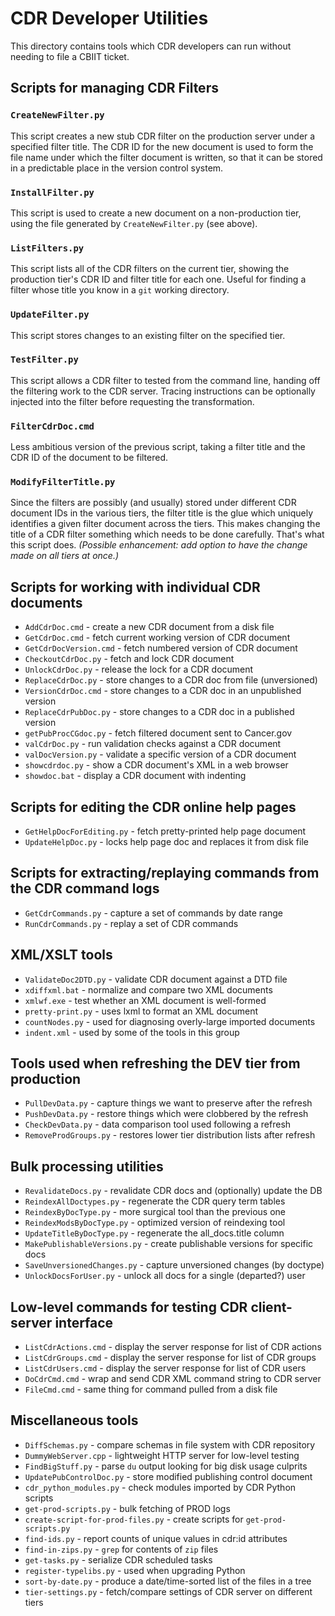 # CDR Developer Utilities

This directory contains tools which CDR developers can run without
needing to file a CBIIT ticket.

## Scripts for managing CDR Filters

### `CreateNewFilter.py`

This script creates a new stub CDR filter on the production server under
a specified filter title. The CDR ID for the new document is used to
form the file name under which the filter document is written, so that
it can be stored in a predictable place in the version control system.

### `InstallFilter.py`

This script is used to create a new document on a non-production tier,
using the file generated by `CreateNewFilter.py` (see above).

### `ListFilters.py`

This script lists all of the CDR filters on the current tier, showing
the production tier's CDR ID and filter title for each one. Useful for
finding a filter whose title you know in a `git` working directory.

### `UpdateFilter.py`

This script stores changes to an existing filter on the specified tier.

### `TestFilter.py`

This script allows a CDR filter to tested from the command line, handing
off the filtering work to the CDR server. Tracing instructions can be
optionally injected into the filter before requesting the transformation.

### `FilterCdrDoc.cmd`

Less ambitious version of the previous script, taking a filter title
and the CDR ID of the document to be filtered.

### `ModifyFilterTitle.py`

Since the filters are possibly (and usually) stored under different
CDR document IDs in the various tiers, the filter title is the glue
which uniquely identifies a given filter document across the tiers.
This makes changing the title of a CDR filter something which needs
to be done carefully. That's what this script does. _(Possible
enhancement: add option to have the change made on all tiers at once.)_

## Scripts for working with individual CDR documents

 * `AddCdrDoc.cmd` - create a new CDR document from a disk file
 * `GetCdrDoc.cmd` - fetch current working version of CDR document
 * `GetCdrDocVersion.cmd` - fetch numbered version of CDR document
 * `CheckoutCdrDoc.py` - fetch and lock CDR document
 * `UnlockCdrDoc.py` - release the lock for a CDR document
 * `ReplaceCdrDoc.py` - store changes to a CDR doc from file (unversioned)
 * `VersionCdrDoc.cmd` - store changes to a CDR doc in an unpublished version
 * `ReplaceCdrPubDoc.py` - store changes to a CDR doc in a published version
 * `getPubProcCGdoc.py` - fetch filtered document sent to Cancer.gov
 * `valCdrDoc.py` - run validation checks against a CDR document
 * `valDocVersion.py` - validate a specific version of a CDR document
 * `showcdrdoc.py` - show a CDR document's XML in a web browser
 * `showdoc.bat` - display a CDR document with indenting

## Scripts for editing the CDR online help pages

 * `GetHelpDocForEditing.py` - fetch pretty-printed help page document
 * `UpdateHelpDoc.py` - locks help page doc and replaces it from disk file

## Scripts for extracting/replaying commands from the CDR command logs

 * `GetCdrCommands.py` - capture a set of commands by date range
 * `RunCdrCommands.py` - replay a set of CDR commands

## XML/XSLT tools

 * `ValidateDoc2DTD.py` - validate CDR document against a DTD file
 * `xdiffxml.bat` - normalize and compare two XML documents
 * `xmlwf.exe` - test whether an XML document is well-formed
 * `pretty-print.py` - uses lxml to format an XML document
 * `countNodes.py` - used for diagnosing overly-large imported documents
 * `indent.xml` - used by some of the tools in this group

## Tools used when refreshing the DEV tier from production
 * `PullDevData.py` - capture things we want to preserve after the refresh
 * `PushDevData.py` - restore things which were clobbered by the refresh
 * `CheckDevData.py` - data comparison tool used following a refresh
 * `RemoveProdGroups.py` - restores lower tier distribution lists after refresh

## Bulk processing utilities
 * `RevalidateDocs.py` - revalidate CDR docs and (optionally) update the DB
 * `ReindexAllDoctypes.py` - regenerate the CDR query term tables
 * `ReindexByDocType.py` - more surgical tool than the previous one
 * `ReindexModsByDocType.py` - optimized version of reindexing tool
 * `UpdateTitleByDocType.py` - regenerate the all_docs.title column
 * `MakePublishableVersions.py` - create publishable versions for specific docs
 * `SaveUnversionedChanges.py` - capture unversioned changes (by doctype)
 * `UnlockDocsForUser.py` - unlock all docs for a single (departed?) user

## Low-level commands for testing CDR client-server interface

 * `ListCdrActions.cmd` - display the server response for list of CDR actions
 * `ListCdrGroups.cmd` - display the server response for list of CDR groups
 * `ListCdrUsers.cmd` - display the server response for list of CDR users
 * `DoCdrCmd.cmd` - wrap and send CDR XML command string to CDR server
 * `FileCmd.cmd` - same thing for command pulled from a disk file

## Miscellaneous tools
 * `DiffSchemas.py` - compare schemas in file system with CDR repository
 * `DummyWebServer.cpp` - lightweight HTTP server for low-level testing
 * `FindBigStuff.py` - parse `du` output looking for big disk usage culprits
 * `UpdatePubControlDoc.py` - store modified publishing control document
 * `cdr_python_modules.py` - check modules imported by CDR Python scripts
 * `get-prod-scripts.py` - bulk fetching of PROD logs
 * `create-script-for-prod-files.py` - create scripts for `get-prod-scripts.py`
 * `find-ids.py` - report counts of unique values in cdr:id attributes
 * `find-in-zips.py` - `grep` for contents of `zip` files
 * `get-tasks.py` - serialize CDR scheduled tasks
 * `register-typelibs.py` - used when upgrading Python
 * `sort-by-date.py` - produce a date/time-sorted list of the files in a tree
 * `tier-settings.py` - fetch/compare settings of CDR server on different tiers
